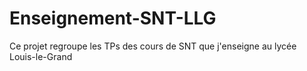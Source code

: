 # Enseignement-SNT-LLG
Ce projet regroupe les TPs des cours de SNT que j'enseigne au lycée Louis-le-Grand
